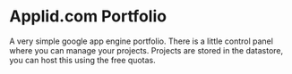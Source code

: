 # Applid.com Portfolio
A very simple google app engine portfolio.
There is a little control panel where you can manage your projects.
Projects are stored in the datastore, you can host this using the free quotas.
